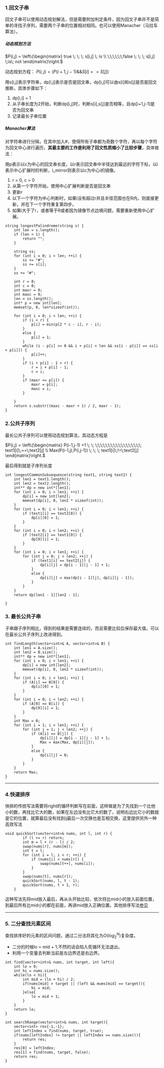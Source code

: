 ### 1.回文子串
回文子串可以使用动态规划解法，但是需要附加判定条件，因为回文子串并不是简单的寻找子序列，需要两个子串的位置相对相同。也可以使用Manacher（马拉车算法）。

##### 动态规划方法
$P(i,j) = \left\{\begin{matrix}
true \; \; \; s[i,j] \; is \\
\;\;\;\;\;\;false \; \; \; s[i,j] \;is\; not
\end{matrix}\right.$

动态规划方程： $P(i,j) = (P(i+1,j-1)  \&\& S[i] == S[j])$

用s[i,j]表示字符串，dp[i,j]表示是否是回文串，dp[i,j]可以由s[i]和s[j]是否是回文推断，具体步骤如下：
1. dp[i,i] = 1
2. 从子串长度为2开始，判断dp[i,j]时，判断s[i],s[j]是否相等，且dp[i+1,j-1]是否为回文串
3. 记录最长子串位置

##### Manacher算法
对字符串进行分隔，在其中加入#，使得所有子串都为奇数个字符，再以每个字符为回文中心进行遍历，**其最主要的工作是利用了回文性质缩小了比较步骤**，具体做法：

用p表示以c为中心的回文串长度，以r表示回文串中半径达到最远的字符下标，以i表示中心扩展时的判断，i_mirror则表示以c为中心i的镜像。
1. r = 0, c = 0
2. 从第一个字符开始，使用中心扩展判断是否是回文串
3. 更新r
4. 以下一个字符为中心判断时，如果i没有超过r并且半径范围也在R内，则直接更新，并在下一个字符重复第四步。
5. 如果i大于了r，或者等于R或者因为镜像节点边境问题，需要重新使用中心扩展。
```
string longestPalindrome(string s) {
	int len = s.length();
	if (len < 1) {
		return "";
	}

	string ss;
	for (int i = 0; i < len; ++i) {
		ss += "#";
		ss += s[i];
	}
	ss += "#";

	int r = 0;
	int c = 0;
	int maxr = 0;
	int maxc = 0;
	len = ss.length();
	int* p = new int[len];
	memset(p, 0, len*sizeof(int));

	for (int i = 0; i < len; ++i) {
		if (i < r) {
			p[i] = min(p[2 * c - i], r - i);
		}
		else {
			p[i] = 1;
		}
		while (i - p[i] >= 0 && i + p[i] < len && ss[i - p[i]] == ss[i + p[i]]) {
			p[i]++;
		}
		if (i + p[i] - 1 > r) {
			r = i + p[i] - 1;
			c = i;
		}
		if (maxr <= p[i]) {
			maxr = p[i];
			maxc = i;
		}

	}
	return s.substr((maxc - maxr + 1) / 2, maxr - 1);
}
```

### 2.公共子序列
最长公共子序列可以使用动态规划算法，其动态方程是

$P(i,j) = \left\{\begin{matrix}
P(i-1,j-1) +1 \; \; \;\;\;\;\;\;\;\;\;\;\;\;\;\;\;\;\;\; text1[i]\;==\;text2[j] \\
Max(P(i-1,j),P(i,j-1)) \; \; \; text1[i]\;!=\;text2[j]
\end{matrix}\right.$

最后得到就是子序列长度
```
int longestCommonSubsequence(string text1, string text2) {
	int len1 = text1.length();
	int len2 = text2.length();
	int** dp = new int*[len1];
	for (int i = 0; i < len1; ++i) {
		dp[i] = new int[len2];
		memset(dp[i], 0, len2 * sizeof(int));
	}
	for (int i = 0; i < len1; ++i) {
		if (text1[i] == text2[0]) {
			dp[i][0] = 1;
		}
	}
	for (int i = 0; i < len2; ++i) {
		if (text2[i] == text1[0]) {
			dp[0][i] = 1;
		}
	}
	for (int i = 0; i < len1; ++i) {
		for (int j = 0; j < len2; ++j) {
			if (text1[i] == text2[j]) {
				dp[i][j] = dp[i - 1][j - 1] + 1;
			}
			else {
				dp[i][j] = max(dp[i - 1][j], dp[i][j - 1]);
			}
		}
	}
	return dp[len1 - 1][len2 - 1];

}
```

### 3. 最长公共子串
子串跟子序列相比，得到的结果是需要连续的，而且需要比较后保存最大值。可以在最长公共子序列上改进得到。
```
int findLength(vector<int>& A, vector<int>& B) {
	int len1 = A.size();
	int len2 = B.size();
	int** dp = new int*[len1];
	for (int i = 0; i < len1; ++i) {
		dp[i] = new int[len2];
		memset(dp[i], 0, len2 * sizeof(int));
	}
	for (int i = 0; i < len1; ++i) {
		if (A[i] == B[0]) {
			dp[i][0] = 1;
		}
	}
	for (int i = 0; i < len2; ++i) {
		if (A[0] == B[i]) {
			dp[0][i] = 1;
		}
	}
	int Max = 0;
	for (int i = 1; i < len1; ++i) {
		for (int j = 1; j < len2; ++j) {
			if (A[i] == B[j]) {
				dp[i][j] = dp[i - 1][j - 1] + 1;
				Max = max(Max, dp[i][j]);
			}
			else {
				dp[i][j] = 0;
			}
		}
	}
	return Max;
}

```

---

### 4.快速排序
快排的传统写法需要将right的循环判断写在前面，这样做是为了先找到一个比他小的数，再找比它大的数，如果在左边没有比它大的数了，说明右边比它小的数就是它的位置，就算最后没有找到ij最后一次交换也是互相交换，这里提供另外一种高效写法
```
void quickSort(vector<int>& nums, int l, int r) {
        if (l >= r) return;
        int m = l + (r - l) / 2;
        swap(nums[r], nums[m]);
        int t = l;
        for (int i = l; i < r; ++i) {
            if (nums[i] < nums[r]) {
                swap(nums[t++], nums[i]);
            }
        }
        swap(nums[t], nums[r]);
        quickSort(nums, l, t - 1);
        quickSort(nums, t + 1, r);
    }
```
这种写法先将mid放入最后，再从头开始比较，依次将比mid小的放入前面位置，到最后所有比mid小的都在前面，再讲mid放入正确位置。其他排序写法[参见](https://leetcode-cn.com/problems/sort-an-array/solution/c-ge-chong-jie-fa-tong-pai-xu-zui-kuai-by-da-li-wa/)

---

### 5. 二分查找元素区间
查找排序好的元素的区间问题，通过二分法将其化为$O(log_{2}^{N})$复杂度。
- 二分的时候lo = mid + 1;不然的话会陷入死循环无法退出。
- 利用一个变量去判断当前是左边界还是右边界。

```
int find(vector<int>& nums, int target, int left){
	int lo = 0;
	int hi = nums.size();
	while(lo < hi){
		int mid = (lo + hi) / 2;
		if(nums[mid] > target || (left && mums[mid] == target)){
			hi = mid;
		}else{
			lo = mid + 1;
		}
	}
	return lo;
}

int searchRange(vector<int>& nums, int target){
	vector<int> res{-1,-1};
	int leftIndex = find(nums, target, true);
	if(nums[leftIndex] != target || leftIndex == nums.size()){
		return res;
	}
	res[0] = leftIndex;
	res[1] = find(nums, target, false);
	return res;
}

```
